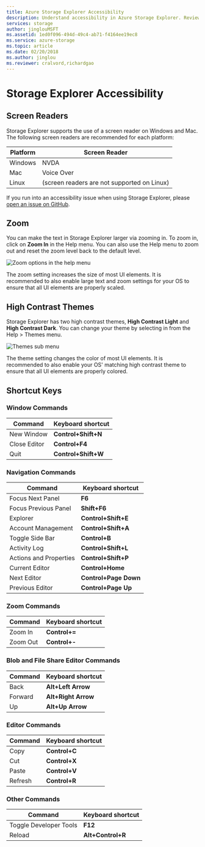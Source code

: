 ```yaml
---
title: Azure Storage Explorer Accessibility
description: Understand accessibility in Azure Storage Explorer. Review what screen readers are available, the zoom capability, high contrast themes, and shortcut keys.
services: storage
author: jinglouMSFT
ms.assetid: 1ed0f096-494d-49c4-ab71-f4164ee19ec8
ms.service: azure-storage
ms.topic: article
ms.date: 02/20/2018
ms.author: jinglou
ms.reviewer: cralvord,richardgao
---
```


# Storage Explorer Accessibility

## Screen Readers

Storage Explorer supports the use of a screen reader on Windows and Mac. The following screen readers are recommended for each platform:

Platform | Screen Reader
---------|--------------
Windows  | NVDA
Mac      | Voice Over
Linux    | (screen readers are not supported on Linux)

If you run into an accessibility issue when using Storage Explorer, please [open an issue on GitHub](https://github.com/Microsoft/AzureStorageExplorer/issues).

## Zoom

You can make the text in Storage Explorer larger via zooming in. To zoom in, click on **Zoom In** in the Help menu. You can also use the Help menu to zoom out and reset the zoom level back to the default level.

![Zoom options in the help menu][0]

The zoom setting increases the size of most UI elements. It is recommended to also enable large text and zoom settings for your OS to ensure that all UI elements are properly scaled.

## High Contrast Themes

Storage Explorer has two high contrast themes, **High Contrast Light** and **High Contrast Dark**. You can change your theme by selecting in from the Help > Themes menu.

![Themes sub menu][1]

The theme setting changes the color of most UI elements. It is recommended to also enable your OS' matching high contrast theme to ensure that all UI elements are properly colored.

## Shortcut Keys

### Window Commands

Command       | Keyboard shortcut
--------------|--------------------
New Window    | **Control+Shift+N**
Close Editor  | **Control+F4**
Quit          | **Control+Shift+W**

### Navigation Commands

Command                | Keyboard shortcut
-----------------------|----------------------
Focus Next Panel       | **F6**
Focus Previous Panel   | **Shift+F6**
Explorer               | **Control+Shift+E**
Account Management     | **Control+Shift+A**
Toggle Side Bar        | **Control+B**
Activity Log           | **Control+Shift+L**
Actions and Properties | **Control+Shift+P**
Current Editor         | **Control+Home**
Next Editor            | **Control+Page Down**
Previous Editor        | **Control+Page Up**

### Zoom Commands

Command  | Keyboard shortcut
---------|------------------
Zoom In  | **Control+=**
Zoom Out | **Control+-**

### Blob and File Share Editor Commands

Command | Keyboard shortcut
--------|--------------------
Back    | **Alt+Left Arrow**
Forward | **Alt+Right Arrow**
Up      | **Alt+Up Arrow**

### Editor Commands

Command | Keyboard shortcut
--------|------------------
Copy    | **Control+C**
Cut     | **Control+X**
Paste   | **Control+V**
Refresh  | **Control+R**

### Other Commands

Command                | Keyboard shortcut
-----------------------|------------------
Toggle Developer Tools | **F12**
Reload                 | **Alt+Control+R**

[0]: ./media/vs-azure-tools-storage-explorer-accessibility/Zoom.png
[1]: ./media/vs-azure-tools-storage-explorer-accessibility/HighContrast.png
